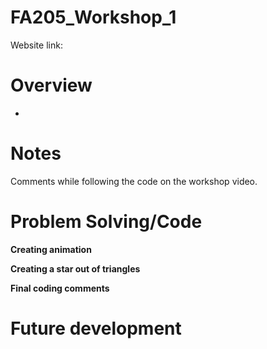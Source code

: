 # FA205_Workshop_1

Website link:


# Overview
- 

  
# Notes

Comments while following the code on the workshop video. 



# Problem Solving/Code
**Creating animation**



**Creating a star out of triangles**


**Final coding comments**


# Future development 


